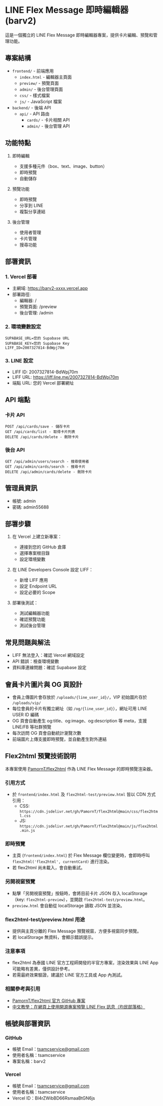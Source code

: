 # LINE Flex Message 即時編輯器 (barv2)

這是一個獨立的 LINE Flex Message 即時編輯器專案，提供卡片編輯、預覽和管理功能。

## 專案結構

- `frontend/` - 前端應用
  - `index.html` - 編輯器主頁面
  - `preview/` - 預覽頁面
  - `admin/` - 後台管理頁面
  - `css/` - 樣式檔案
  - `js/` - JavaScript 檔案
- `backend/` - 後端 API
  - `api/` - API 路由
    - `cards/` - 卡片相關 API
    - `admin/` - 後台管理 API

## 功能特點

1. 即時編輯
   - 支援多種元件（box、text、image、button）
   - 即時預覽
   - 自動儲存

2. 預覽功能
   - 即時預覽
   - 分享到 LINE
   - 複製分享連結

3. 後台管理
   - 使用者管理
   - 卡片管理
   - 搜尋功能

## 部署資訊

### 1. Vercel 部署
- 主網域: https://barv2-xxxx.vercel.app
- 部署路徑:
  - 編輯器: /
  - 預覽頁面: /preview
  - 後台管理: /admin

### 2. 環境變數設定
```
SUPABASE_URL=您的 Supabase URL
SUPABASE_KEY=您的 Supabase Key
LIFF_ID=2007327814-BdWpj70m
```

### 3. LINE 設定
- LIFF ID: 2007327814-BdWpj70m
- LIFF URL: https://liff.line.me/2007327814-BdWpj70m
- 端點 URL: 您的 Vercel 部署網址

## API 端點

### 卡片 API
```
POST /api/cards/save - 儲存卡片
GET /api/cards/list - 取得卡片列表
DELETE /api/cards/delete - 刪除卡片
```

### 後台 API
```
GET /api/admin/users/search - 搜尋使用者
GET /api/admin/cards/search - 搜尋卡片
DELETE /api/admin/cards/delete - 刪除卡片
```

## 管理員資訊
- 帳號: admin
- 密碼: admin55688

## 部署步驟

1. 在 Vercel 上建立新專案：
   - 連接到您的 GitHub 倉庫
   - 選擇專案根目錄
   - 設定環境變數

2. 在 LINE Developers Console 設定 LIFF：
   - 新增 LIFF 應用
   - 設定 Endpoint URL
   - 設定必要的 Scope

3. 部署後測試：
   - 測試編輯器功能
   - 確認預覽功能
   - 測試後台管理

## 常見問題與解法
- LIFF 無法登入：確認 Vercel 網域設定
- API 錯誤：檢查環境變數
- 資料庫連線問題：確認 Supabase 設定 

## 會員卡片圖片與 OG 頁設計

- 會員上傳圖片會存放於 `/uploads/{line_user_id}/`，VIP 初始圖片存於 `/uploads/vip/`
- 每位會員的卡片有獨立網址（如 `/og/{line_user_id}`），網址可用 LINE USER ID 編碼
- OG 頁會自動產生 og:title、og:image、og:description 等 meta，支援 LINE/FB 等社群預覽
- 每次訪問 OG 頁會自動統計瀏覽次數
- 前端圖片上傳支援即時預覽，並自動產生對外連結 

## Flex2html 預覽技術說明

本專案使用 [PamornT/flex2html](https://github.com/PamornT/flex2html) 作為 LINE Flex Message 的即時預覽渲染器。

### 引用方式
- 於 `frontend/index.html` 及 `flex2html-test/preview.html` 皆以 CDN 方式引用：
  - CSS: `https://cdn.jsdelivr.net/gh/PamornT/flex2html@main/css/flex2html.css`
  - JS:  `https://cdn.jsdelivr.net/gh/PamornT/flex2html@main/js/flex2html.min.js`

### 即時預覽
- 主頁 (`frontend/index.html`) 於 Flex Message 欄位變更時，會即時呼叫 `flex2html('flex2html', currentCard)` 進行渲染。
- 若 flex2html 尚未載入，會自動重試。

### 另開視窗預覽
- 點擊「另開視窗預覽」按鈕時，會將目前卡片 JSON 存入 localStorage（key: `flex2html-preview`），並開啟 `flex2html-test/preview.html`。
- `preview.html` 會自動從 localStorage 讀取 JSON 並渲染。

### flex2html-test/preview.html 用途
- 提供與主頁分離的 Flex Message 預覽視窗，方便多視窗同步預覽。
- 若 localStorage 無資料，會顯示錯誤提示。

### 注意事項
- flex2html 為泰國 LINE 官方工程師開發的半官方專案，渲染效果與 LINE App 可能略有差異，僅供設計參考。
- 若需最終效果驗證，建議於 LINE 官方工具或 App 內測試。

### 相關參考與引用
- [PamornT/flex2html 官方 GitHub 專案](https://github.com/PamornT/flex2html)
- [中文教學：在網頁上使用開源專案預覽 LINE Flex 訊息（均民部落格）](https://taichunmin.idv.tw/blog/2021-04-09-line-flex2html.html) 

## 帳號與部署資訊

### GitHub
- 帳號 Email：tsamcservice@gmail.com
- 使用者名稱：tsamcservice
- 專案名稱：barv2

### Vercel
- 帳號 Email：tsamcservice@gmail.com
- 使用者名稱：tsamcservice
- Vercel ID：Bl4rZWibBD66RsmaaBtGN6js 